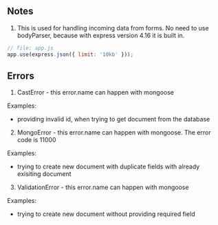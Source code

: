 ## Notes

1. This is used for handling incoming data from forms. No need to use bodyParser, because with express version 4.16 it is built in.

```javascript
// file: app.js
app.use(express.json({ limit: '10kb' }));
```

## Errors

1. CastError - this error.name can happen with mongoose

Examples:

- providing invalid id, when trying to get document from the database

2. MongoError - this error.name can happen with mongoose. The error code is 11000

Examples:

- trying to create new document with duplicate fields with already exisiting document

3. ValidationError - this error.name can happen with mongoose

Examples:

- trying to create new document without providing required field
